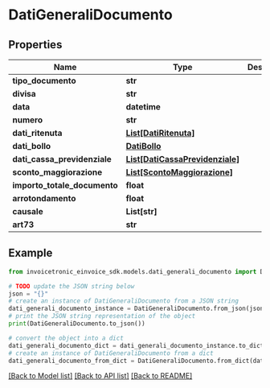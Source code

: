 # DatiGeneraliDocumento


## Properties

Name | Type | Description | Notes
------------ | ------------- | ------------- | -------------
**tipo_documento** | **str** |  | [optional] 
**divisa** | **str** |  | [optional] 
**data** | **datetime** |  | [optional] 
**numero** | **str** |  | [optional] 
**dati_ritenuta** | [**List[DatiRitenuta]**](DatiRitenuta.md) |  | [optional] 
**dati_bollo** | [**DatiBollo**](DatiBollo.md) |  | [optional] 
**dati_cassa_previdenziale** | [**List[DatiCassaPrevidenziale]**](DatiCassaPrevidenziale.md) |  | [optional] 
**sconto_maggiorazione** | [**List[ScontoMaggiorazione]**](ScontoMaggiorazione.md) |  | [optional] 
**importo_totale_documento** | **float** |  | [optional] 
**arrotondamento** | **float** |  | [optional] 
**causale** | **List[str]** |  | [optional] 
**art73** | **str** |  | [optional] 

## Example

```python
from invoicetronic_einvoice_sdk.models.dati_generali_documento import DatiGeneraliDocumento

# TODO update the JSON string below
json = "{}"
# create an instance of DatiGeneraliDocumento from a JSON string
dati_generali_documento_instance = DatiGeneraliDocumento.from_json(json)
# print the JSON string representation of the object
print(DatiGeneraliDocumento.to_json())

# convert the object into a dict
dati_generali_documento_dict = dati_generali_documento_instance.to_dict()
# create an instance of DatiGeneraliDocumento from a dict
dati_generali_documento_from_dict = DatiGeneraliDocumento.from_dict(dati_generali_documento_dict)
```
[[Back to Model list]](../README.md#documentation-for-models) [[Back to API list]](../README.md#documentation-for-api-endpoints) [[Back to README]](../README.md)


